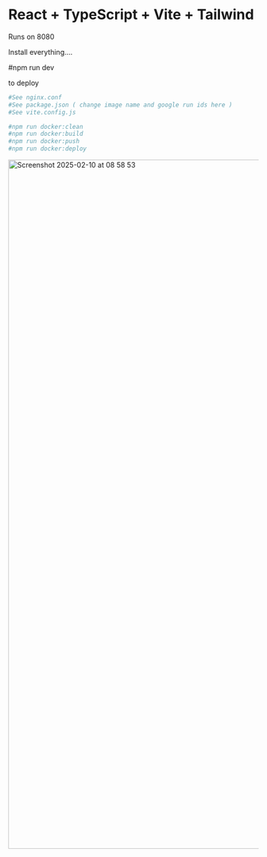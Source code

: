 # React + TypeScript + Vite + Tailwind

Runs on 8080

Install everything.... 

#npm run dev


to deploy
```bash
#See nginx.conf
#See package.json ( change image name and google run ids here ) 
#See vite.config.js
```
```bash
#npm run docker:clean 
#npm run docker:build
#npm run docker:push  
#npm run docker:deploy
```

<img width="1387" alt="Screenshot 2025-02-10 at 08 58 53" src="https://github.com/user-attachments/assets/73b17c10-a6d1-4108-bb12-d94dc0e8a2ec" />



